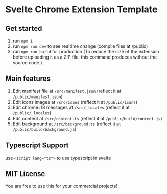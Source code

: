 # Svelte Chrome Extension Template

## Get started
1. run `npm i`
2. run `npm run dev` to see realtime change (compile files at /public)
3. run `npm run build` for production (To reduce the size of the extension before uploading it as a ZIP file, this command produces without the source code.)

## Main features
1. Edit manifest file at `/src/manifest.json` (reflect it at `/public/manifest.json`)
2. Edit icons images at `/src/icons` (reflect it at `/public/icons`)
3. Edit chrome.i18 messages at `/src/_locales` (reflect it at `/public/_locales`)
4. Edit content at `/src/content.ts` (reflect it at `/public/build/content.js`)
5. Edit background at `/src/background.ts` (reflect it at `/public/build/background.js`)

## Typescript Support
use `<script lang="ts">` to use typescript in svelte

## MIT License
You are free to use this for your commercial projects!